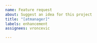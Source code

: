```yaml
---
name: Feature request
about: Suggest an idea for this project
title: "[atmanager]"
labels: enhancement
assignees: vroncevic

---
```



